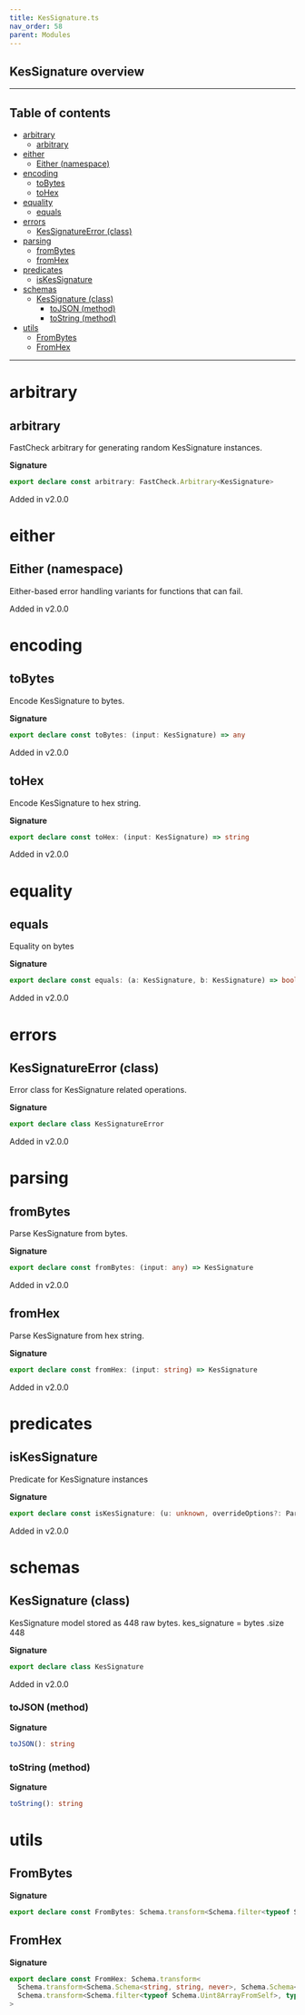 ```yaml
---
title: KesSignature.ts
nav_order: 58
parent: Modules
---
```


## KesSignature overview

---

<h2 class="text-delta">Table of contents</h2>

- [arbitrary](#arbitrary)
  - [arbitrary](#arbitrary-1)
- [either](#either)
  - [Either (namespace)](#either-namespace)
- [encoding](#encoding)
  - [toBytes](#tobytes)
  - [toHex](#tohex)
- [equality](#equality)
  - [equals](#equals)
- [errors](#errors)
  - [KesSignatureError (class)](#kessignatureerror-class)
- [parsing](#parsing)
  - [fromBytes](#frombytes)
  - [fromHex](#fromhex)
- [predicates](#predicates)
  - [isKesSignature](#iskessignature)
- [schemas](#schemas)
  - [KesSignature (class)](#kessignature-class)
    - [toJSON (method)](#tojson-method)
    - [toString (method)](#tostring-method)
- [utils](#utils)
  - [FromBytes](#frombytes-1)
  - [FromHex](#fromhex-1)

---

# arbitrary

## arbitrary

FastCheck arbitrary for generating random KesSignature instances.

**Signature**

```ts
export declare const arbitrary: FastCheck.Arbitrary<KesSignature>
```

Added in v2.0.0

# either

## Either (namespace)

Either-based error handling variants for functions that can fail.

Added in v2.0.0

# encoding

## toBytes

Encode KesSignature to bytes.

**Signature**

```ts
export declare const toBytes: (input: KesSignature) => any
```

Added in v2.0.0

## toHex

Encode KesSignature to hex string.

**Signature**

```ts
export declare const toHex: (input: KesSignature) => string
```

Added in v2.0.0

# equality

## equals

Equality on bytes

**Signature**

```ts
export declare const equals: (a: KesSignature, b: KesSignature) => boolean
```

Added in v2.0.0

# errors

## KesSignatureError (class)

Error class for KesSignature related operations.

**Signature**

```ts
export declare class KesSignatureError
```

Added in v2.0.0

# parsing

## fromBytes

Parse KesSignature from bytes.

**Signature**

```ts
export declare const fromBytes: (input: any) => KesSignature
```

Added in v2.0.0

## fromHex

Parse KesSignature from hex string.

**Signature**

```ts
export declare const fromHex: (input: string) => KesSignature
```

Added in v2.0.0

# predicates

## isKesSignature

Predicate for KesSignature instances

**Signature**

```ts
export declare const isKesSignature: (u: unknown, overrideOptions?: ParseOptions | number) => u is KesSignature
```

Added in v2.0.0

# schemas

## KesSignature (class)

KesSignature model stored as 448 raw bytes.
kes_signature = bytes .size 448

**Signature**

```ts
export declare class KesSignature
```

Added in v2.0.0

### toJSON (method)

**Signature**

```ts
toJSON(): string
```

### toString (method)

**Signature**

```ts
toString(): string
```

# utils

## FromBytes

**Signature**

```ts
export declare const FromBytes: Schema.transform<Schema.filter<typeof Schema.Uint8ArrayFromSelf>, typeof KesSignature>
```

## FromHex

**Signature**

```ts
export declare const FromHex: Schema.transform<
  Schema.transform<Schema.Schema<string, string, never>, Schema.Schema<Uint8Array, Uint8Array, never>>,
  Schema.transform<Schema.filter<typeof Schema.Uint8ArrayFromSelf>, typeof KesSignature>
>
```
